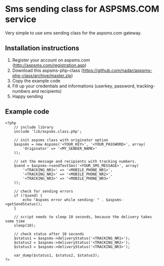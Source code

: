 Sms sending class for ASPSMS.COM service
================

Very simple to use sms sending class for the aspsms.com gateway.

Installation instructions
-------------------------

1. Register your account on aspsms.com (http://aspsms.com/registration.asp)
2. Download this aspsms-php-class (https://github.com/nadar/aspsms-php-class/archive/master.zip)
3. Copy the example code
4. Fill up your credentials and informations (userkey, password, tracking-numbers and recipients)
5. Happy sending

Example code
------------

	<?php
		// include library
		include 'lib/aspsms.class.php';

		// init aspsms class with originator option
		$aspsms = new Aspsms('<YOUR_KEY>', '<YOUR_PASSWORD>', array(
    		'Originator' => '<MY_SENDER_NAME>'
		));

		// set the message and recipients with tracking numbers.
		$send = $aspsms->sendTextSms('<YOUR_SMS_MESSAGE>', array(
    		'<TRACKING_NR1>' => '<MOBILE_PHONE_NR1>',
			'<TRACKING_NR2>' => '<MOBILE_PHONE_NR2>',
    		'<TRACKING_NR3>' => '<MOBILE_PHONE_NR3>'
		));

		// check for sending errors
		if (!$send) {
    		echo "Aspsms error while sending: " . $aspsms->getSendStatus();
		}

		// script needs to sleep 10 seconds, because the delivery takes some time
		sleep(10);

		// check status after 10 seconds
		$status1 = $aspsms->deliveryStatus('<TRACKING_NR1>');
		$status2 = $aspsms->deliveryStatus('<TRACKING_NR2>');
		$status3 = $aspsms->deliveryStatus('<TRACKING_NR3>');

		var_dump($status1, $status2, $status3);
	?>
